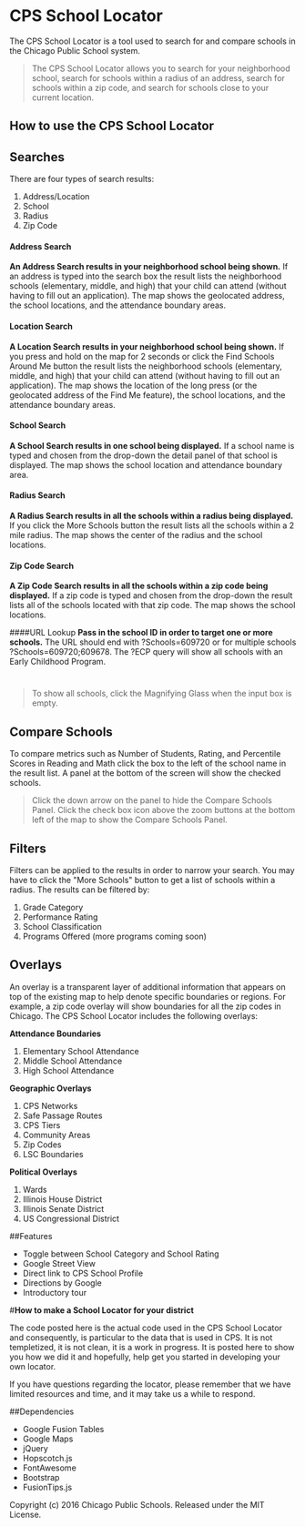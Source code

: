 CPS School Locator
======
The CPS School Locator is a tool used to search for and compare schools in the Chicago Public School system.



>The CPS School Locator allows you to search for your neighborhood school, search for schools within a radius of an address, search for schools within a zip code, and search for schools close to your current location.

**How to use the CPS School Locator**
------
## Searches
There are four types of search results:

1. Address/Location
2. School
3. Radius
4. Zip Code

#### Address Search
**An Address Search results in your neighborhood school being shown.** If an address is typed into the search box the result lists the neighborhood schools (elementary, middle, and high) that your child can attend (without having to fill out an application). The map shows the geolocated address, the school locations, and the attendance boundary areas.

#### Location Search
**A Location Search results in your neighborhood school being shown.** If you press and hold on the map for 2 seconds or click the Find Schools Around Me button the result lists the neighborhood schools (elementary, middle, and high) that your child can attend (without having to fill out an application). The map shows the location of the long press (or the geolocated address of the Find Me feature), the school locations, and the attendance boundary areas.

#### School Search
**A School Search results in one school being displayed.** If a school name is typed and chosen from the drop-down the detail panel of that school is displayed. The map shows the school location and attendance boundary area.

#### Radius Search
**A Radius Search results in all the schools within a radius being displayed.** If you click the More Schools button the result lists all the schools within a 2 mile radius. The map shows the center of the radius and the school locations.

#### Zip Code Search
**A Zip Code Search results in all the schools within a zip code being displayed.** If a zip code is typed and chosen from the drop-down the result lists all of the schools located with that zip code. The map shows the school locations.

####URL Lookup
**Pass in the school ID in order to target one or more schools.** The URL should end with ?Schools=609720 or for multiple schools ?Schools=609720;609678. The ?ECP query will show all schools with an Early Childhood Program.


#
>To show all schools, click the Magnifying Glass when the input box is empty.

## Compare Schools
To compare metrics such as Number of Students, Rating, and Percentile Scores in Reading and Math click the box to the left of the school name in the result list. A panel at the bottom of the screen will show the checked schools.

>Click the down arrow on the panel to hide the Compare Schools Panel. Click the check box icon above the zoom buttons at the bottom left of the map to show the Compare Schools Panel.

## Filters
Filters can be applied to the results in order to narrow your search. You may have to click the "More Schools" button to get a list of schools within a radius. The results can be filtered by:

1. Grade Category
2. Performance Rating
3. School Classification
4. Programs Offered (more programs coming soon)

## Overlays
An overlay is a transparent layer of additional information that appears on top of the existing map to help denote specific boundaries or regions. For example, a zip code overlay will show boundaries for all the zip codes in Chicago. The CPS School Locator includes the following overlays:

**Attendance Boundaries**
1. Elementary School Attendance
2. Middle School Attendance
3. High School Attendance

**Geographic Overlays**
1. CPS Networks
2. Safe Passage Routes
3. CPS Tiers
4. Community Areas
5. Zip Codes
6. LSC Boundaries

**Political Overlays**
1. Wards
2. Illinois House District
3. Illinois Senate District
4. US Congressional District

##Features
 * Toggle between School Category and School Rating
 * Google Street View
 * Direct link to CPS School Profile
 * Directions by Google
 * Introductory tour



#**How to make a School Locator for your district**

The code posted here is the actual code used in the CPS School Locator and consequently, is particular to the data that is used in CPS. It is not templetized, it is not clean, it is a work in progress. It is posted here to show you how we did it and hopefully, help get you started in developing your own locator.

If you have questions regarding the locator, please remember that we have limited resources and time, and it may take us a while to respond.


##Dependencies
 * Google Fusion Tables
 * Google Maps
 * jQuery
 * Hopscotch.js
 * FontAwesome
 * Bootstrap
 * FusionTips.js




Copyright (c) 2016 Chicago Public Schools. Released under the MIT License.